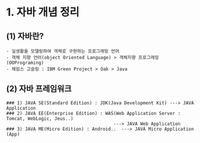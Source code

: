 # 1. 자바 개념 정리

## (1) 자바란?
	- 실생활을 모델링하여 객체로 구현하는 프로그래밍 언어
	- 객체 지향 언어(object Oriented Language) > 객체지향 프로그래밍(OOPrograming)
	- 제임스 고슬링 : IBM Green Project > Oak > Java
	
	
## (2) 자바 프레임워크

	### 1) JAVA SE(Standard Edition) : JDK(Java Development Kit) ---> JAVA Application
	### 2) JAVA EE(Enterprise Edition) : WAS(Web Application Server : Tomcat, WebLogic, Jeus..)
											---> JAVA Web Application
	### 3) JAVA ME(Micro Edition) : Android..  ---> JAVA Micro Application (App)
	
	 
	
